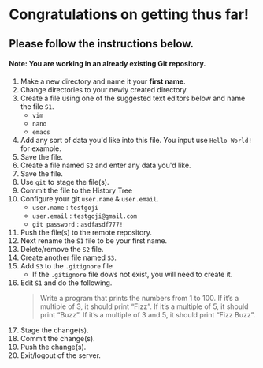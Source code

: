 # Congratulations on getting thus far!
## Please follow the instructions below.
#### Note: You are working in an already existing Git repository.
1. Make a new directory and name it your **first name**.
2. Change directories to your newly created directory.
3. Create a file using one of the suggested text editors below and name the file `S1`.
    - `vim`
    - `nano`
    - `emacs`
4. Add any sort of data you'd like into this file. You input use `Hello World!` for example.
5. Save the file.
6. Create a file named `S2` and enter any data you'd like.
7. Save the file.
8. Use `git` to stage the file(s).
9. Commit the file to the History Tree
10. Configure your git `user.name` & `user.email`.
	- `user.name` : `testgoji`
	- `user.email` : `testgoji@gmail.com`
	- `git password` : `asdfasdf777!`
11. Push the file(s) to the remote repository.
12. Next rename the `S1` file to be your first name.
13. Delete/remove the `S2` file.
14. Create another file named `S3`.
15. Add `S3` to the `.gitignore` file
	- If the `.gitignore` file dows not exist, you will need to create it. 
16. Edit `S1` and do the following. 
	> Write a program that prints the numbers from 1 to 100. If it’s a multiple of 3, it should print “Fizz”. If it’s a multiple of 5, it should print “Buzz”. If it’s a multiple of 3 and 5, it should print “Fizz Buzz”.
16. Stage the change(s).
17. Commit the change(s).
18. Push the change(s).
19. Exit/logout of the server.

